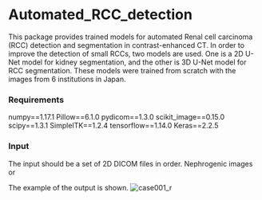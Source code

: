 # Automated_RCC_detection

This package provides trained models for automated Renal cell carcinoma (RCC) detection and segmentation in contrast-enhanced CT. 
In order to improve the detection of small RCCs, two models are used. One is a 2D U-Net model for kidney segmentation, and the other is 3D U-Net model for RCC segmentation. These models were trained from scratch with the images from 6 institutions in Japan.

### Requirements
numpy==1.17.1
Pillow==6.1.0
pydicom==1.3.0
scikit_image==0.15.0
scipy==1.3.1
SimpleITK==1.2.4
tensorflow==1.14.0
Keras==2.2.5

### Input
The input should be a set of 2D DICOM files in order.
Nephrogenic images or 

The example of the output is shown.
![case001_r](https://user-images.githubusercontent.com/87745605/148885263-f9183ee7-145b-4f39-9627-5c0f850ee1de.png)
